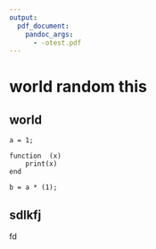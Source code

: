 ```yaml
---
output:
  pdf_document:
    pandoc_args:
      - -otest.pdf
---
```


#  world random this 

##  world

```
a = 1;

function  (x)
    print(x)
end

b = a * (1);
```

## sdlkfj

fd
